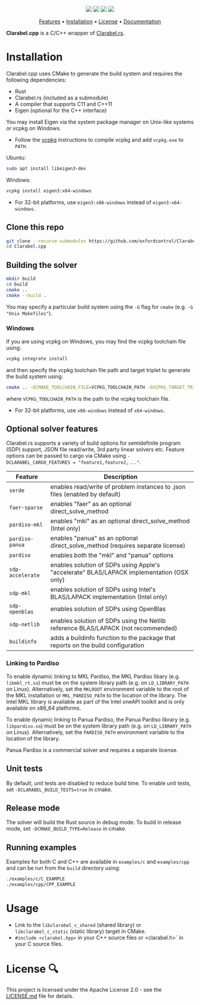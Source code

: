 

<p align="center">
  <a href="https://github.com/oxfordcontrol/Clarabel.cpp/actions"><img src="https://github.com/oxfordcontrol/Clarabel.cpp/workflows/ci/badge.svg?branch=main"></a>
  <!-- <a href="https://codecov.io/gh/oxfordcontrol/Clarabel.rs"><img src="https://codecov.io/gh/oxfordcontrol/Clarabel.rs/branch/main/graph/badge.svg"></a> -->
  <a href="https://oxfordcontrol.github.io/ClarabelDocs/stable"><img src="https://img.shields.io/badge/Documentation-stable-purple.svg"></a>
  <a href="https://opensource.org/licenses/Apache-2.0"><img src="https://img.shields.io/badge/License-Apache%202.0-blue.svg"></a>
  <a href="https://github.com/oxfordcontrol/Clarabel.cpp/releases"><img src="https://img.shields.io/badge/Release-None-blue.svg"></a>
</p>

<p align="center">
  <a href="#features">Features</a> •
  <a href="#installation">Installation</a> •
  <a href="#license-">License</a> •
  <a href="https://oxfordcontrol.github.io/ClarabelDocs/stable">Documentation</a>
</p>

__Clarabel.cpp__ is a C/C++ wrapper of [Clarabel.rs](https://github.com/oxfordcontrol/Clarabel.rs).

# Installation

Clarabel.cpp uses CMake to generate the build system and requires the following dependencies:

- Rust
- Clarabel.rs (included as a submodule)
- A compiler that supports C11 and C++11
- Eigen (optional for the C++ interface)

You may install Eigen via the system package manager on Unix-like systems or vcpkg on Windows.

- Follow the [vcpkg](https://vcpkg.io/en/getting-started) instructions to compile vcpkg and add `vcpkg.exe` to `PATH`.

Ubuntu:

```sh
sudo apt install libeigen3-dev
```

Windows:

```sh
vcpkg install eigen3:x64-windows
```

- For 32-bit platforms, use `eigen3:x86-windows` instead of `eigen3:x64-windows`.

## Clone this repo

```sh
git clone --recurse-submodules https://github.com/oxfordcontrol/Clarabel.cpp.git
cd Clarabel.cpp
```

## Building the solver

```sh
mkdir build
cd build
cmake ..
cmake --build .
```

You may specify a particular build system using the `-G` flag for `cmake` (e.g. `-G "Unix Makefiles"`).

### Windows

If you are using vcpkg on Windows, you may find the vcpkg toolchain file using:

```sh
vcpkg integrate install
```

and then specify the vcpkg toolchain file path and target triplet to generate the build system using:

```sh
cmake .. -DCMAKE_TOOLCHAIN_FILE=VCPKG_TOOLCHAIN_PATH -DVCPKG_TARGET_TRIPLET=x64-windows
```

where `VCPKG_TOOLCHAIN_PATH` is the path to the vcpkg toolchain file.

- For 32-bit platforms, use `x86-windows` instead of `x64-windows`.

## Optional solver features

Clarabel.rs supports a variety of build options for semidefinite program (SDP) support, JSON file read/write, 3rd party linear solvers etc.  Feature options can be passed to cargo via CMake using `-DCLARABEL_CARGO_FEATURES = "feature1,feature2,..."`.

| Feature | Description |
|---------|-------------|
| `serde` | enables read/write of problem instances to .json files (enabled by default) |
| `faer-sparse` | enables "faer" as an optional direct_solve_method |
| `pardiso-mkl` | enables "mkl" as an optional direct_solve_method (Intel only) |
| `pardiso-panua` | enables "panua" as an optional direct_solve_method (requires separate license) |
| `pardiso` | enables both the "mkl" and "panua" options |
| `sdp-accelerate` | enables solution of SDPs using Apple's "accelerate" BLAS/LAPACK implementation (OSX only) |
| `sdp-mkl` | enables solution of SDPs using Intel's BLAS/LAPACK implementation (Intel only) |
| `sdp-openblas` | enables solution of SDPs using OpenBlas |
| `sdp-netlib` | enables solution of SDPs using the Netlib reference BLAS/LAPACK (not recommended) |
| `buildinfo` | adds a buildinfo function to the package that reports on the build configuration |

### Linking to Pardiso
To enable dynamic linking to MKL Pardiso, the MKL Pardiso libary (e.g. `libmkl_rt.so`) must be on the system library path (e.g. on `LD_LIBRARY_PATH` on Linux). Alternatively, set the `MKLROOT` environment variable to the root of the MKL installation or `MKL_PARDISO_PATH` to the location of the library. The Intel MKL library is available as part of the Intel oneAPI toolkit and is only available on x86_64 platforms.

To enable dynamic linking to Panua Pardiso, the Panua Pardiso library (e.g. `libpardiso.so`) must be on the system library path (e.g. on `LD_LIBRARY_PATH` on Linux). Alternatively, set the `PARDISO_PATH` environment variable to the location of the library.

Panua Pardiso is a commercial solver and requires a separate license.

## Unit tests

By default, unit tests are disabled to reduce build time. To enable unit tests, set `-DCLARABEL_BUILD_TESTS=true` in cmake.

## Release mode

The solver will build the Rust source in debug mode.   To build in release mode, set `-DCMAKE_BUILD_TYPE=Release` in cmake.

## Running examples

Examples for both C and C++ are available in `examples/c` and `examples/cpp` and can be run from the `build` directory using:

```sh
./examples/c/C_EXAMPLE
./examples/cpp/CPP_EXAMPLE
```

# Usage

- Link to the `libclarabel_c_shared` (shared library) or `libclarabel_c_static` (static library) target in CMake.
- `#include <clarabel.hpp>` in your C++ source files or <clarabel.h>` in your C source files.

# License 🔍
This project is licensed under the Apache License 2.0 - see the [LICENSE.md](LICENSE.md) file for details.

